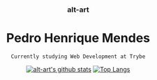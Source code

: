<div align="center">
  <h3>alt-art</h3>
  <h1>Pedro Henrique Mendes</h1>
  
  ```
  Currently studying Web Development at Trybe
  ```
  
  [![alt-art's github stats](https://github-readme-stats.vercel.app/api?username=alt-art&count_private=true&show_icons=true&theme=dracula&line_height=20&disable_animations=true)](https://github.com/alt-art)
[![Top Langs](https://github-readme-stats.vercel.app/api/top-langs/?username=alt-art&theme=dracula&layout=compact&disable_animations=true)](https://github.com/alt-art)
</div>
